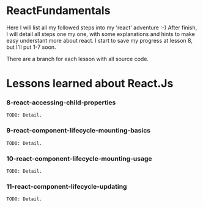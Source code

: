 # ReactFundamentals

Here I will list all my followed steps into my 'react' adventure :-)
After finish, I will detail all steps one my one, with some explanations and hints to make easy understant more about react.
I start to save my progress at lesson 8, but I'll put 1-7 soon.

There are a branch for each lesson with all source code.

# Lessons learned about React.Js
### 8-react-accessing-child-properties
    TODO: Detail.

### 9-react-component-lifecycle-mounting-basics
    TODO: Detail.
  
### 10-react-component-lifecycle-mounting-usage
    TODO: Detail.
  
### 11-react-component-lifecycle-updating
    TODO: Detail.
